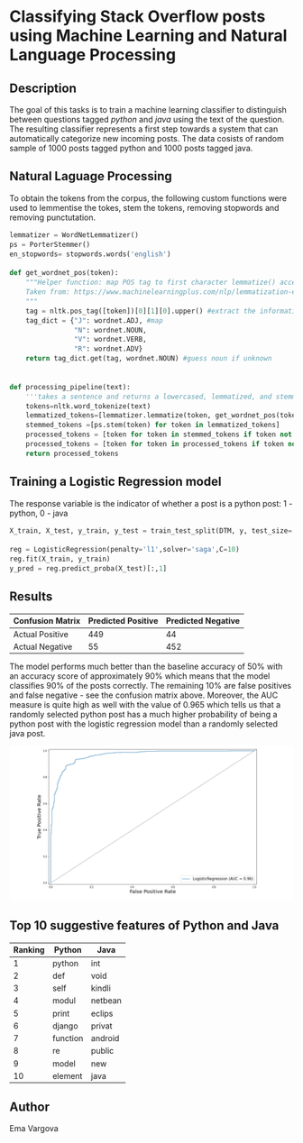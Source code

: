 # Classifying Stack Overflow posts using Machine Learning and Natural Language Processing

## Description

The goal of this tasks is to train a machine learning classifier to distinguish between questions tagged *python* and *java* using the text of the question. The resulting classifier represents a first step towards a system that can automatically categorize new incoming posts. The data cosists of random sample of 1000 posts tagged python and 1000 posts tagged java.

## Natural Laguage Processing

To obtain the tokens from the corpus, the following custom functions were used to lemmentise the tokes, stem the tokens, removing stopwords and removing punctutation.

```python
lemmatizer = WordNetLemmatizer()
ps = PorterStemmer() 
en_stopwords= stopwords.words('english')

def get_wordnet_pos(token):
    """Helper function: map POS tag to first character lemmatize() accepts
    Taken from: https://www.machinelearningplus.com/nlp/lemmatization-examples-python/
    """
    tag = nltk.pos_tag([token])[0][1][0].upper() #extract the information
    tag_dict = {"J": wordnet.ADJ, #map
                "N": wordnet.NOUN,
                "V": wordnet.VERB,
                "R": wordnet.ADV}
    return tag_dict.get(tag, wordnet.NOUN) #guess noun if unknown


def processing_pipeline(text):
    '''takes a sentence and returns a lowercased, lemmatized, and stemmed list of tokens'''
    tokens=nltk.word_tokenize(text)
    lemmatized_tokens=[lemmatizer.lemmatize(token, get_wordnet_pos(token)) for token in tokens]
    stemmed_tokens =[ps.stem(token) for token in lemmatized_tokens]
    processed_tokens = [token for token in stemmed_tokens if token not in en_stopwords] #removing stopwords/common words
    processed_tokens = [token for token in processed_tokens if token not in string.punctuation] #removing punctiuation
    return processed_tokens
```

## Training a Logistic Regression model

The response variable is the indicator of whether a post is a python post: 1 - python, 0 - java

```python
X_train, X_test, y_train, y_test = train_test_split(DTM, y, test_size=.5, random_state=42)

reg = LogisticRegression(penalty='l1',solver='saga',C=10)
reg.fit(X_train, y_train)
y_pred = reg.predict_proba(X_test)[:,1]
```

## Results

Confusion Matrix | Predicted Positive | Predicted Negative 
--- | --- | --- 
Actual Positive | 449 | 44 
Actual Negative | 55 | 452 

The model performs much better than the baseline accuracy of 50% with an accuracy score of approximately 90% which means that the model classifies 90% of the posts correctly. The remaining 10% are false positives and false negative - see the confusion matrix above. Moreover, the AUC measure is quite high as well with the value of 0.965 which tells us that a randomly selected python post has a much higher probability of being a python post with the logistic regression model than a randomly selected java post.

![](figs/auc.png)

## Top 10 suggestive features of Python and Java

Ranking | Python | Java
--- | --- | --- 
1 | python | int
2 | def | void
3 | self | kindli
4 | modul | netbean
5 | print | eclips
6 | django | privat
7 | function | android
8 | re | public
9 | model | new
10 | element | java


## Author
Ema Vargova

